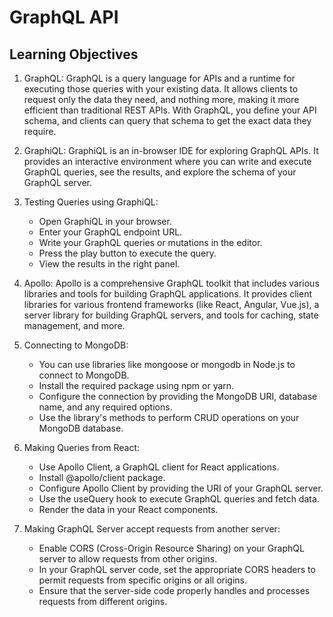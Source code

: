 # GraphQL API

## Learning Objectives
1. GraphQL: GraphQL is a query language for APIs and a runtime for executing those queries with your existing data. It allows clients to request only the data they need, and nothing more, making it more efficient than traditional REST APIs. With GraphQL, you define your API schema, and clients can query that schema to get the exact data they require.

1. GraphiQL: GraphiQL is an in-browser IDE for exploring GraphQL APIs. It provides an interactive environment where you can write and execute GraphQL queries, see the results, and explore the schema of your GraphQL server.

1. Testing Queries using GraphiQL:

    - Open GraphiQL in your browser.
    - Enter your GraphQL endpoint URL.
    - Write your GraphQL queries or mutations in the editor.
    - Press the play button to execute the query.
    - View the results in the right panel.

1. Apollo: Apollo is a comprehensive GraphQL toolkit that includes various libraries and tools for building GraphQL applications. It provides client libraries for various frontend frameworks (like React, Angular, Vue.js), a server library for building GraphQL servers, and tools for caching, state management, and more.

1. Connecting to MongoDB:

    - You can use libraries like mongoose or mongodb in Node.js to connect to MongoDB.
    - Install the required package using npm or yarn.
    - Configure the connection by providing the MongoDB URI, database name, and any required options.
    - Use the library's methods to perform CRUD operations on your MongoDB database.

1. Making Queries from React:

    - Use Apollo Client, a GraphQL client for React applications.
    - Install @apollo/client package.
    - Configure Apollo Client by providing the URI of your GraphQL server.
    - Use the useQuery hook to execute GraphQL queries and fetch data.
    - Render the data in your React components.

1. Making GraphQL Server accept requests from another server:

    - Enable CORS (Cross-Origin Resource Sharing) on your GraphQL server to allow requests from other origins.
    - In your GraphQL server code, set the appropriate CORS headers to permit requests from specific origins or all origins.
    - Ensure that the server-side code properly handles and processes requests from different origins.